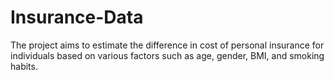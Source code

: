 # Insurance-Data
The project aims to estimate the difference in cost of personal insurance for individuals based on various factors such as age, gender, BMI, and smoking habits.
